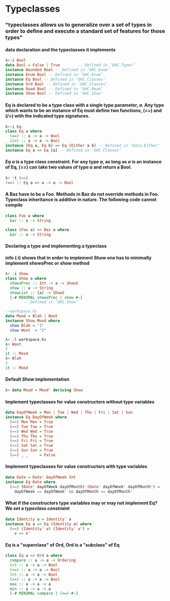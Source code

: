 # Typeclasses
### "typeclasses allows us to generalize over a set of types in order to define and execute a standard set of features for those types"

#### data declaration and the typeclasses it implements
```haskell
λ>:i Bool
data Bool = False | True        -- Defined in ‘GHC.Types’
instance Bounded Bool -- Defined in ‘GHC.Enum’
instance Enum Bool -- Defined in ‘GHC.Enum’
instance Eq Bool -- Defined in ‘GHC.Classes’
instance Ord Bool -- Defined in ‘GHC.Classes’
instance Read Bool -- Defined in ‘GHC.Read’
instance Show Bool -- Defined in ‘GHC.Show’
```
#### Eq is declared to be a type class with a single type parameter, *a*. Any type which wants to be an instance of Eq must define two functions, (==) and (/=) with the indicated type signatures.
```haskell
λ>:i Eq
class Eq a where
  (==) :: a -> a -> Bool
  (/=) :: a -> a -> Bool
instance (Eq a, Eq b) => Eq (Either a b) -- Defined in ‘Data.Either’
instance Eq a => Eq [a] -- Defined in ‘GHC.Classes’
```
#### *Eq a* is a type class constraint. For any type *a*, as long as *a* is an instance of Eq, (==) can take two values of type *a* and return a Bool.
```haskell
λ> :t (==)
(==) :: Eq a => a -> a -> Bool
```

#### A Baz have to be a Foo. Methods in Baz do not override methods in Foo. Typeclass inheritance is additive in nature. The following code cannot compile
```haskell
class Foo a where
  bar :: a -> String

class (Foo a) => Baz a where
  bar :: a -> String
```

#### Declaring a type and implementing a typeclass
#### info (:i) shows that in order to implement Show one has to minimally implement showsPrec or show method
```haskell
λ> :i Show
class Show a where
  showsPrec :: Int -> a -> ShowS
  show :: a -> String
  showList :: [a] -> ShowS
  {-# MINIMAL showsPrec | show #-}
        -- Defined in ‘GHC.Show’

--workspace.hs
data Mood = Blah | Woot
instance Show Mood where
  show Blah = "1"
  show Woot  = "2"

λ> :l workspace.hs
λ> Woot
2
it :: Mood
λ> Blah
1
it :: Mood  
```

#### Default *Show* implementation
```haskell
λ> data Mood = Mood' deriving Show
```

#### Implement typeclasses for value constructors without type variables
```haskell
data DayOfWeek = Mon | Tue | Wed | Thu | Fri | Sat | Sun
instance Eq DayOfWeek where
  (==) Mon Mon = True
  (==) Tue Tue = True
  (==) Wed Wed = True
  (==) Thu Thu = True
  (==) Fri Fri = True
  (==) Sat Sat = True
  (==) Sun Sun = True
  (==) _ _     = False
```
#### Implement typeclasses for value constructors with type variables
```haskell
data Date = Date' DayOfWeek Int
instance Eq Date where
  (==) (Date' dayOfWeek dayOfMonth) (Date' dayOfWeek' dayOfMonth') =
    dayOfWeek == dayOfWeek' && dayOfMonth == dayOfMonth'
```

#### What if the constructors type variables may or may not implement Eq? We set a *typeclass constraint*
```haskell
data Identity a = Identity' a
instance Eq a => Eq (Identity a) where
  (==) (Identity' v) (Identity' v') =
    v == v'
```

#### Eq is a "superclass" of Ord, Ord is a "subclass" of Eq
```haskell
class Eq a => Ord a where
  compare :: a -> a -> Ordering
  (<) :: a -> a -> Bool
  (<=) :: a -> a -> Bool
  (>) :: a -> a -> Bool
  (>=) :: a -> a -> Bool
  max :: a -> a -> a
  min :: a -> a -> a
  {-# MINIMAL compare | (<=) #-}
```
